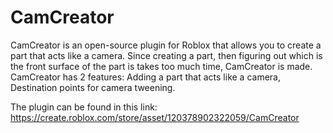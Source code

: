 # CamCreator
CamCreator is an open-source plugin for Roblox that allows you to create a part that acts like a camera. Since creating a part, then figuring out which is the front surface of the part is takes too much time, CamCreator is made. CamCreator has 2 features: Adding a part that acts like a camera, Destination points for camera tweening.

The plugin can be found in this link: https://create.roblox.com/store/asset/120378902322059/CamCreator
